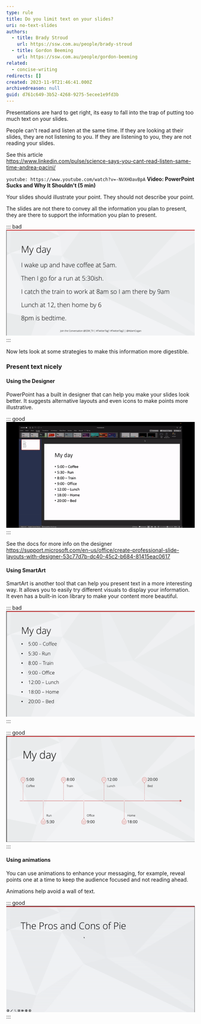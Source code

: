 ```yaml
---
type: rule
title: Do you limit text on your slides?
uri: no-text-slides
authors:
  - title: Brady Stroud
    url: https://ssw.com.au/people/brady-stroud
  - title: Gordon Beeming
    url: https://ssw.com.au/people/gordon-beeming
related:
  - concise-writing
redirects: []
created: 2023-11-9T21:46:41.000Z
archivedreason: null
guid: d761c649-3b52-4268-9275-5ecee1e9fd3b
---
```


Presentations are hard to get right, its easy to fall into the trap of putting too much text on your slides.

People can't read and listen at the same time. If they are looking at their slides, they are not listening to you. If they are listening to you, they are not reading your slides.

See this article  
https://www.linkedin.com/pulse/science-says-you-cant-read-listen-same-time-andrea-pacini/

<!-- endintro -->

`youtube: https://www.youtube.com/watch?v=-NVXHOavBpA`
**Video: PowerPoint Sucks and Why It Shouldn't (5 min)**

Your slides should illustrate your point. They should not describe your point.

The slides are not there to convey all the information you plan to present, they are there to support the information you plan to present.

::: bad
![Figure: Bad example - Sentence on slides mean the audience isn't listening](my-day-bad.png)
:::

Now lets look at some strategies to make this information more digestible.

### Present text nicely

#### Using the Designer

PowerPoint has a built in designer that can help you make your slides look better.
It suggests alternative layouts and even icons to make points more illustrative.

::: good
![Figure: Good example - Use the designer to make slides more interesting](design-ideas-ppt.gif)
:::

See the docs for more info on the designer
https://support.microsoft.com/en-us/office/create-professional-slide-layouts-with-designer-53c77d7b-dc40-45c2-b684-81415eac0617


#### Using SmartArt

SmartArt is another tool that can help you present text in a more interesting way.
It allows you to easily try different visuals to display your information.  
It even has a built-in icon library to make your content more beautiful.

::: bad
![Figure: Bad example - Bullet points makes the intent unclear](ugly-timeline.png)
:::

::: good
![Figure: Good example - SmartArt easily convert bullets into a timeline](cool-timeline.png)
:::

#### Using animations

You can use animations to enhance your messaging, for example, reveal points one at a time to keep the audience focused and not reading ahead.

Animations help avoid a wall of text.

::: good
![Figure: Good example - Animations](animations-pros-cons.gif)
:::
